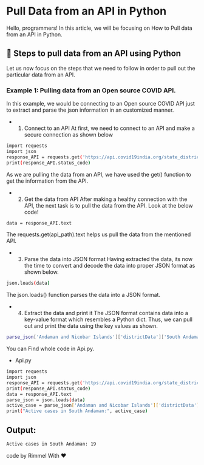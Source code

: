 # Pull Data from an API in Python

Hello, programmers! In this article, we will be focusing on How to Pull data from an API in Python.

## 🚀 Steps to pull data from an API using Python
Let us now focus on the steps that we need to follow in order to pull out the particular data from an API.

### Example 1: Pulling data from an Open source COVID API.

In this example, we would be connecting to an Open source COVID API just to extract and parse the json information in an customized manner.

 - 1. Connect to an API
    At first, we need to connect to an API and make a secure connection as shown below

```bash
import requests
import json
response_API = requests.get('https://api.covid19india.org/state_district_wise.json')
print(response_API.status_code)
```
As we are pulling the data from an API, we have used the get() function to get the information from the API.

 - 2. Get the data from API
    After making a healthy connection with the API, the next task is to pull the data from the API. Look at the below code!

```bash
data = response_API.text
```

The requests.get(api_path).text helps us pull the data from the mentioned API.

 - 3. Parse the data into JSON format
    Having extracted the data, its now the time to convert and decode the data into proper JSON format as shown below.

```bash
json.loads(data)
```
The json.loads() function parses the data into a JSON format.

 - 4. Extract the data and print it
    The JSON format contains data into a key-value format which resembles a Python dict. Thus, we can pull out and print the data using the key values as shown.

```bash
parse_json['Andaman and Nicobar Islands']['districtData']['South Andaman']['active']
```

You can Find whole code in Api.py.

 - Api.py
```bash
import requests
import json
response_API = requests.get('https://api.covid19india.org/state_district_wise.json')
print(response_API.status_code)
data = response_API.text
parse_json = json.loads(data)
active_case = parse_json['Andaman and Nicobar Islands']['districtData']['South Andaman']['active']
print("Active cases in South Andaman:", active_case)
```
## Output:

```bash
Active cases in South Andaman: 19
```

code by Rimmel With ❤
